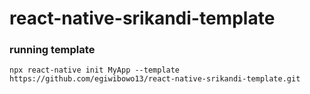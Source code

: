 # react-native-srikandi-template

### running template
```
npx react-native init MyApp --template https://github.com/egiwibowo13/react-native-srikandi-template.git
```
